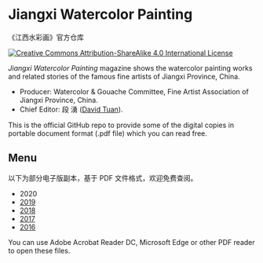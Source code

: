 # Jiangxi Watercolor Painting

《江西水彩画》官方仓库

[![Creative Commons Attribution-ShareAlike 4.0 International License](https://i.creativecommons.org/l/by-sa/4.0/80x15.png)](./LICENSE)

_Jiangxi Watercolor Painting_ magazine shows the watercolor painting works and related stories of the famous fine artists of Jiangxi Province, China.

- Producer: Watercolor & Gouache Committee, Fine Artist Association of Jiangxi Province, China.
- Chief Editor: 段 湧 ([David Tuan](https://github.com/artistduan)).

This is the official GitHub repo to provide some of the digital copies in portable document format (.pdf file) which you can read free.

## Menu

以下为部分电子版副本，基于 PDF 文件格式，欢迎免费查阅。

- 2020
- [2019](./magazine/WatercolorJx-2019.pdf)
- [2018](./magazine/WatercolorJx-2018.pdf)
- [2017](./magazine/WatercolorJx-2017.pdf)
- [2016](./magazine/WatercolorJx-2016.pdf)

You can use Adobe Acrobat Reader DC, Microsoft Edge or other PDF reader to open these files.
